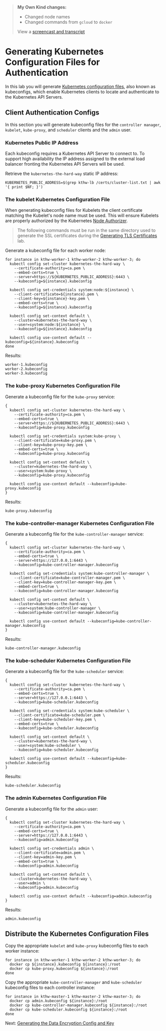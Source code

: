 > **My Own Kind changes:**
> 
> * Changed node names
> * Changed commands from `gcloud` to `docker`
>
> View a [screencast and transcript](/cmdline-player/kthw-5.md)

# Generating Kubernetes Configuration Files for Authentication

In this lab you will generate [Kubernetes configuration files](https://kubernetes.io/docs/concepts/configuration/organize-cluster-access-kubeconfig/), also known as kubeconfigs, which enable Kubernetes clients to locate and authenticate to the Kubernetes API Servers.

## Client Authentication Configs

In this section you will generate kubeconfig files for the `controller manager`, `kubelet`, `kube-proxy`, and `scheduler` clients and the `admin` user.

### Kubernetes Public IP Address

Each kubeconfig requires a Kubernetes API Server to connect to. To support high availability the IP address assigned to the external load balancer fronting the Kubernetes API Servers will be used.

Retrieve the `kubernetes-the-hard-way` static IP address:

```
KUBERNETES_PUBLIC_ADDRESS=$(grep kthw-lb /certs/cluster-list.txt | awk '{ print $NF; }')
```

### The kubelet Kubernetes Configuration File

When generating kubeconfig files for Kubelets the client certificate matching the Kubelet's node name must be used. This will ensure Kubelets are properly authorized by the Kubernetes [Node Authorizer](https://kubernetes.io/docs/admin/authorization/node/).

> The following commands must be run in the same directory used to generate the SSL certificates during the [Generating TLS Certificates](04-certificate-authority.md) lab.

Generate a kubeconfig file for each worker node:

```
for instance in kthw-worker-1 kthw-worker-2 kthw-worker-3; do
  kubectl config set-cluster kubernetes-the-hard-way \
    --certificate-authority=ca.pem \
    --embed-certs=true \
    --server=https://${KUBERNETES_PUBLIC_ADDRESS}:6443 \
    --kubeconfig=${instance}.kubeconfig

  kubectl config set-credentials system:node:${instance} \
    --client-certificate=${instance}.pem \
    --client-key=${instance}-key.pem \
    --embed-certs=true \
    --kubeconfig=${instance}.kubeconfig

  kubectl config set-context default \
    --cluster=kubernetes-the-hard-way \
    --user=system:node:${instance} \
    --kubeconfig=${instance}.kubeconfig

  kubectl config use-context default --kubeconfig=${instance}.kubeconfig
done
```

Results:

```
worker-1.kubeconfig
worker-2.kubeconfig
worker-3.kubeconfig
```

### The kube-proxy Kubernetes Configuration File

Generate a kubeconfig file for the `kube-proxy` service:

```
{
  kubectl config set-cluster kubernetes-the-hard-way \
    --certificate-authority=ca.pem \
    --embed-certs=true \
    --server=https://${KUBERNETES_PUBLIC_ADDRESS}:6443 \
    --kubeconfig=kube-proxy.kubeconfig

  kubectl config set-credentials system:kube-proxy \
    --client-certificate=kube-proxy.pem \
    --client-key=kube-proxy-key.pem \
    --embed-certs=true \
    --kubeconfig=kube-proxy.kubeconfig

  kubectl config set-context default \
    --cluster=kubernetes-the-hard-way \
    --user=system:kube-proxy \
    --kubeconfig=kube-proxy.kubeconfig

  kubectl config use-context default --kubeconfig=kube-proxy.kubeconfig
}
```

Results:

```
kube-proxy.kubeconfig
```

### The kube-controller-manager Kubernetes Configuration File

Generate a kubeconfig file for the `kube-controller-manager` service:

```
{
  kubectl config set-cluster kubernetes-the-hard-way \
    --certificate-authority=ca.pem \
    --embed-certs=true \
    --server=https://127.0.0.1:6443 \
    --kubeconfig=kube-controller-manager.kubeconfig

  kubectl config set-credentials system:kube-controller-manager \
    --client-certificate=kube-controller-manager.pem \
    --client-key=kube-controller-manager-key.pem \
    --embed-certs=true \
    --kubeconfig=kube-controller-manager.kubeconfig

  kubectl config set-context default \
    --cluster=kubernetes-the-hard-way \
    --user=system:kube-controller-manager \
    --kubeconfig=kube-controller-manager.kubeconfig

  kubectl config use-context default --kubeconfig=kube-controller-manager.kubeconfig
}
```

Results:

```
kube-controller-manager.kubeconfig
```

### The kube-scheduler Kubernetes Configuration File

Generate a kubeconfig file for the `kube-scheduler` service:

```
{
  kubectl config set-cluster kubernetes-the-hard-way \
    --certificate-authority=ca.pem \
    --embed-certs=true \
    --server=https://127.0.0.1:6443 \
    --kubeconfig=kube-scheduler.kubeconfig

  kubectl config set-credentials system:kube-scheduler \
    --client-certificate=kube-scheduler.pem \
    --client-key=kube-scheduler-key.pem \
    --embed-certs=true \
    --kubeconfig=kube-scheduler.kubeconfig

  kubectl config set-context default \
    --cluster=kubernetes-the-hard-way \
    --user=system:kube-scheduler \
    --kubeconfig=kube-scheduler.kubeconfig

  kubectl config use-context default --kubeconfig=kube-scheduler.kubeconfig
}
```

Results:

```
kube-scheduler.kubeconfig
```

### The admin Kubernetes Configuration File

Generate a kubeconfig file for the `admin` user:

```
{
  kubectl config set-cluster kubernetes-the-hard-way \
    --certificate-authority=ca.pem \
    --embed-certs=true \
    --server=https://127.0.0.1:6443 \
    --kubeconfig=admin.kubeconfig

  kubectl config set-credentials admin \
    --client-certificate=admin.pem \
    --client-key=admin-key.pem \
    --embed-certs=true \
    --kubeconfig=admin.kubeconfig

  kubectl config set-context default \
    --cluster=kubernetes-the-hard-way \
    --user=admin \
    --kubeconfig=admin.kubeconfig

  kubectl config use-context default --kubeconfig=admin.kubeconfig
}
```

Results:

```
admin.kubeconfig
```

## Distribute the Kubernetes Configuration Files

Copy the appropriate `kubelet` and `kube-proxy` kubeconfig files to each worker instance:

```
for instance in kthw-worker-1 kthw-worker-2 kthw-worker-3; do
  docker cp ${instance}.kubeconfig ${instance}:/root
  docker cp kube-proxy.kubeconfig ${instance}:/root
done
```

Copy the appropriate `kube-controller-manager` and `kube-scheduler` kubeconfig files to each controller instance:

```
for instance in kthw-master-1 kthw-master-2 kthw-master-3; do
  docker cp admin.kubeconfig ${instance}:/root
  docker cp kube-controller-manager.kubeconfig ${instance}:/root
  docker cp kube-scheduler.kubeconfig ${instance}:/root
done
```

Next: [Generating the Data Encryption Config and Key](06-data-encryption-keys.md)
